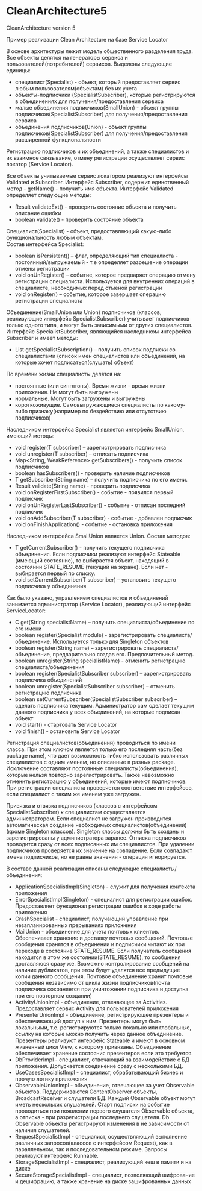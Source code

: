 # CleanArchitecture5
CleanArchitecture version 5
 
Пример реализации Clean Architecture на базе Service Locator

В основе архитектуры лежит модель общественного разделения труда. Все объекты делятся на генераторы сервиса и пользователей(потребителей) сервисов. Выделены следующие единицы:
- специалист(Specialist) - объект, который предоставляет сервис любым пользователям(объектам) без их учета
- объекты-подписчики (SpecialistSubscriber), которые регистрируются в объединениях для получения/предоставления сервиса
- малые объединения подписчиков(SmallUnion) - объект группы подписчиков(SpecialistSubscriber) для получения/предоставления сервиса
- объединения подписчиков(Union) - объект группы подписчиков(SpecialistSubscriber) для получения/предоставления расширенной функциональности

Регистрацию подписчиков и их объединений, а также специалистов и их взаимное связывание, отмену регистрации осуществляет сервис локатор (Service Locator).

Все объекты учитываемые сервис локатором реализуют интерфейсы Validated и Subscriber. Интерфейс Subscriber, содержит единственный метод - getName() - получить имя объекта. Интерфейс Validated определяет следующие методы:
- Result<Boolean> validateExt() - проверить состояние объекта и получить описание ошибки
- boolean validate() - проверить состояние объекта

Специалист(Specialist) - объект, предоставляющий какую-либо функциональность любым объектам.  
Состав интерфейса Specialist:
- boolean isPersistent() – флаг, определяющий тип специалиста - постоянный/выгружаемый - т.е определяет разрешение операции отмены регистрации
- void onUnRegister() – событие, которое предваряет операцию отмену регистрации 
	специалиста. Используется для внутренних операций в специалисте, необходимых перед отменой 
	регистрации
- void onRegister() – событие, которое завершает операцию регистрации специалиста

Объединение(SmallUnion или Union) подписчиков (классов, реализующие интерфейс SpecialistSubscriber) учитывает подписчиков только одного типа, и могут быть зависимыми от других специалистов. Интерфейс SpecialistSubscriber, являющийся наследником интерфейса Subscriber и имеет методы:
- List<String> getSpecialistSubscription() – получить список подписки со специалистами (список имен специалистов или объединений, на которые хочет подписаться(слушать) объект)
	
По времени жизни специалисты делятся на:
- постоянные (или синглтоны). Время жизни - время жизни приложения. Не могут быть выгружены
- нормальные. Могут быть загружены и выгружены
- короткоживущие. Самовыгружающиеся специалисты по какому-либо признаку(например по бездействию или отсутствию подписчиков)

Наследником интерфейса Specialist является интерфейс SmallUnion, имеющий методы:
- void register(T subscriber) – зарегистрировать подписчика
- void unregister(T subscriber) – отписать подписчика
- Map<String, WeakReference<T>> getSubscribers() - получить список подписчиков
- boolean hasSubscribers() - проверить наличие подписчиков
- T getSubscriber(String name) – получить подписчика по его имени. 
- Result<Boolean> validate(String name) - проверить подписчика
- void onRegisterFirstSubscriber() - событие - появился первый подписчик
- void onUnRegisterLastSubscriber() - событие - отписан последний подписчик
- void onAddSubscriber(T subscriber) - событие - добавлен подписчик
- void onFinishApplication() - событие - остановка приложения	
	
Наследником интерфейса SmallUnion является Union. Состав методов:
- T getCurrentSubscriber() - получить текущего подписчика объединения. Если подписчики реализуют интерфейс Stateable 
	(имеющий состояние), то выбирается объект, находящий в состоянии STATE_RESUME 
	(текущий на экране). Если нет - выбирается первый по списку.
- void setCurrentSubscriber(T subscriber) – установить текущего подписчика у объединения

Как было указано, управлением специалистов и объединений занимается администратор (Service Locator), 
реализующий интерфейс ServiceLocator:
- <C> C get(String specialistName) – получить специалиста/объединение по его имени
- boolean register(Specialist module) - зарегистрировать специалиста/объединение. Используется только 
	для Singleton объектов
- boolean register(String name) – зарегистрировать специалиста/объединение, предварительно создав 
	его. Предпочительный метод.
- boolean unregister(String specialistName) - отменить регистрацию специалиста/объединения
- boolean register(SpecialistSubscriber subscriber) – зарегистрировать подписчика объединений
- boolean unregister(SpecialistSubscriber subscriber) – отменить регистрацию подписчика
- boolean setCurrentSubscriber(SpecialistSubscriber subscriber) – сделать подписчика текущим. Администратор сам 
	сделает текущим данного подписчика у всех объединений, на которые подписан объект
- void start() - стартовать Service Locator
- void finish() - остановить Service Locator

Регистрация специалистов(объединений) проводиться по имени класса. При этом ключом является только его 
последняя часть(без package name), что дает возможность гибко использовать различных специалистов с одним именем, 
но описанные в разных package. Исключение составляют постоянные специалисты(объединения), которые
нельзя повторно зарегистрировать. Также невозможно отменить регистрацию у объединений, которые имеют подписчиков. При регистрации специалиста проверяется соответствие интерфейсов, если специалист с таким же именем уже загружен.

Привязка и отвязка подписчиков (классов с интерфейсом SpecialistSubscriber) к специалистам осуществляется администратором. Если специалист не загружен производится автоматическая создание необходимых специалистов(объединений)(кроме Singleton классов). Singleton классы должны быть созданы и зарегистрированы у администратора заранее. Отписка подписчиков проводится сразу от всех подписанных им специалистов. При удалении подписчиков проверяется их значение на совпадение. Если совпадают имена подписчиков, но не равны значения - операция игнорируется.

В составе данной реализации описаны следующие специалисты/объединения:
- ApplicationSpecialistImpl(Singleton) - служит для получения контекста приложения
- ErrorSpecialistImpl(Singleton) - специалист для регистрации ошибок. Предоставляет функционал регистрации ошибок в ходе работы приложения
- CrashSpecialist - специалист, получающий управление при незапланированных прерываниях приложения
- MailUnion - объединение для учета почтовых клиентов. Обеспечивает хранение и доставку почтовых сообщений. Почтовые сообщения хранятся в объединении и подписчики читают их при переходе в состояние STATE_RESUME. Если получатель сообщения находится в этом же состоянии(STATE_RESUME), то сообщения доставляюся сразу же. Возможно контролирование сообщений на наличие дубликатов, при этом будут удалятся все предыдущие копии данного сообщения. Почтовое объединение хранит почтовые сообщения независимо от цикла жизни подписчиков(почта подписчика сохраняется при уничтожении подписчика и доступна при его повторном создании)
- ActivityUnionImpl - объединение, отвечающее за Activities. Предоставляет сервис Activity для пользователей приложения
- PresenterUnionImpl - объединение, регистрирующее презентеры и обеспечивающий доступ к ним. Презентеры могут быть локальными,   т.е. регистрируются только локально или глобальные, ссылку на которые можно получить через данное объединение. Презентеры реализуют интерфейс Stateable и имеют в основном жизненный цикл View, к которому привязаны. Объединение обеспечивает хранение состояния презентеров если это требуется.
- DbProviderImpl - специалист, отвечающий за взаимодействие с БД приложения. Допускается соединение сразу с несколькими БД.
- UseCasesSpecialistImpl - специалист, обрабатывающий бизнес и прочую логику приложения
- ObservableUnionImpl - объединение, отвечающее за учет Observable объектов. Поддерживаются ContentObserver объекты, BroadcastReceiver и слушатели БД. Каждый Observable объект могут иметь нескольких слушателей. Старт подписки на событие проводиться при появлении первого слушателя Observable объекта, а отписка - при разрегистрации последнего слушателя. Db Observable объекты регистрируют изменения в не зависимости от наличия слушателей.
- RequestSpecialistImpl - специалист, осуществляющий выполнение различных запросов(классов с интерфейсом Request), как в параллельном, так и последовательном режиме. Запросы реализуют интерфейс Runnable.
- StorageSpecialistImpl - специалист, реализующий кеш в памяти и на диске
- SecureStorageSpecialistImpl - специалист, позволяющий шифрование и дешифрацию, а также хранение на диске зашифрованных данных


